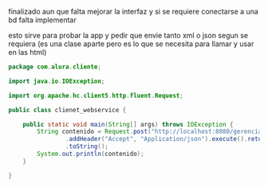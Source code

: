 finalizado aun que falta mejorar la interfaz y si se requiere conectarse a una bd falta implementar 

esto sirve para probar la app y pedir que envie tanto xml o json segun se requiera 
(es una clase aparte pero es lo que se necesita para llamar y usar en las html)

``` java
package com.alura.cliente;

import java.io.IOException;

import org.apache.hc.client5.http.fluent.Request;

public class clienet_webservice {

	public static void main(String[] args) throws IOException {
		String contenido = Request.post("http://localhost:8080/gerenciador/empresas")
				.addHeader("Accept", "Application/json").execute().returnContent()
				.toString();
		System.out.println(contenido);
	}

}

```


